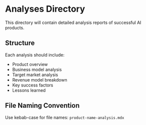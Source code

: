 # Analyses Directory

This directory will contain detailed analysis reports of successful AI products.

## Structure

Each analysis should include:
- Product overview
- Business model analysis
- Target market analysis
- Revenue model breakdown
- Key success factors
- Lessons learned

## File Naming Convention

Use kebab-case for file names: `product-name-analysis.mdx`

